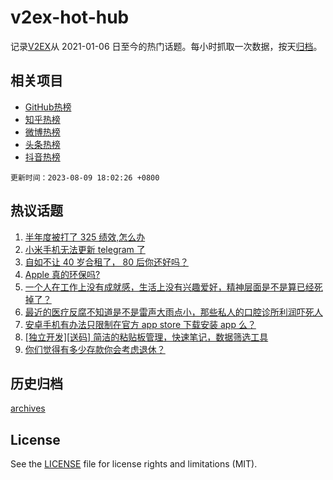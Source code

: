 # v2ex-hot-hub

 记录[V2EX](https://www.v2ex.com/)从 2021-01-06 日至今的热门话题。每小时抓取一次数据，按天[归档](archives)。
 
 ## 相关项目

- [GitHub热榜](https://github.com/it985/github-hot-hub)
- [知乎热榜](https://github.com/it985/zhihu-hot-hub)
- [微博热榜](https://github.com/it985/weibo-hot-hub)
- [头条热榜](https://github.com/it985/toutiao-hot-hub)
- [抖音热榜](https://github.com/it985/douyin-hot-hub)


 `更新时间：2023-08-09 18:02:26 +0800`

## 热议话题

1. [半年度被打了 325 绩效,怎么办](https://www.v2ex.com/t/963630)
1. [小米手机无法更新 telegram 了](https://www.v2ex.com/t/963610)
1. [自如不让 40 岁合租了， 80 后你还好吗？](https://www.v2ex.com/t/963599)
1. [Apple 真的环保吗?](https://www.v2ex.com/t/963600)
1. [一个人在工作上没有成就感，生活上没有兴趣爱好，精神层面是不是算已经死掉了？](https://www.v2ex.com/t/963633)
1. [最近的医疗反腐不知道是不是雷声大雨点小，那些私人的口腔诊所利润吓死人](https://www.v2ex.com/t/963643)
1. [安卓手机有办法只限制在官方 app store 下载安装 app 么？](https://www.v2ex.com/t/963499)
1. [[独立开发][送码] 简洁的粘贴板管理，快速笔记，数据筛选工具](https://www.v2ex.com/t/963587)
1. [你们觉得有多少存款你会考虑退休？](https://www.v2ex.com/t/963565)

## 历史归档

[archives](archives)

## License

See the [LICENSE](LICENSE) file for license rights and limitations (MIT).
